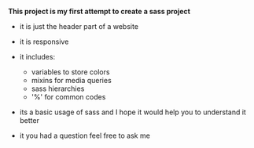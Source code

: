 **This project is my first attempt to create a sass project** 

- it is just the header part of a website
- it is responsive  
- it includes:
    * variables to store colors 
    * mixins for media queries
    * sass hierarchies
    * '%' for common codes

- its a basic usage of sass and I hope it would help you to understand it better
- it you had a question feel free to ask me

